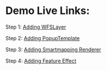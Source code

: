 # Demo Live Links:

Step 1: [Adding WFSLayer](https://banuelosj.github.io/DevSummit-presentation/2022/csv-geojson-ogc/ogc-layer/step1_layer/)

Step 2: [Adding PopupTemplate](https://banuelosj.github.io/DevSummit-presentation/2022/csv-geojson-ogc/ogc-layer/step2_popup/)

Step 3: [Adding Smartmapping Renderer](https://banuelosj.github.io/DevSummit-presentation/2022/csv-geojson-ogc/ogc-layer/step3_renderer)

Step 4: [Adding Feature Effect](https://banuelosj.github.io/DevSummit-presentation/2022/csv-geojson-ogc/ogc-layer/step4_feature_effect_final/)